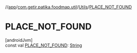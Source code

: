 //[app](../../../index.md)/[com.getir.patika.foodmap.util](../index.md)/[Utils](index.md)/[PLACE_NOT_FOUND](-p-l-a-c-e_-n-o-t_-f-o-u-n-d.md)

# PLACE_NOT_FOUND

[androidJvm]\
const val [PLACE_NOT_FOUND](-p-l-a-c-e_-n-o-t_-f-o-u-n-d.md): [String](https://kotlinlang.org/api/latest/jvm/stdlib/kotlin/-string/index.html)

